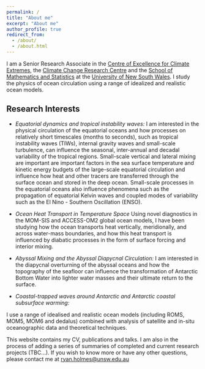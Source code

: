 ```yaml
---
permalink: /
title: "About me"
excerpt: "About me"
author_profile: true
redirect_from: 
  - /about/
  - /about.html
---
```


I am a Senior Research Associate in the [Centre of Excellence for
Climate Extremes](http://climateextremes.org.au/), the [Climate Change
Research Centre](http://www.ccrc.unsw.edu.au/) and the [School of
Mathematics and
Statistics](https://www.maths.unsw.edu.au/about/applied-mathematics)
at the [University of New South Wales](https://www.unsw.edu.au/). I
study the physics of ocean circulation using a range of idealized and
realistic ocean models.

## Research Interests

* _Equatorial dynamics and tropical instability waves:_ I am interested
in the physical circulation of the equatorial oceans and how processes
on relatively short timescales (months to seconds), such as tropical
instability waves (TIWs), internal gravity waves and small-scale
turbulence, can influence the seasonal, inter-annual and decadal
variability of the tropical regions. Small-scale vertical and lateral
mixing are important are important factors in the sea surface
temperature and kinetic energy budgets of the large-scale equatorial
circulation and influence how heat and other tracers are transferred
through the surface ocean and stored in the deep ocean. Small-scale
processes in the equatorial oceans also influence phenomena such as
the propagation of equatorial Kelvin waves and coupled modes of
variability such as the El Nino - Southern Oscillation (ENSO).

* _Ocean Heat Transport in Temperature Space_ Using novel diagnostics
in the MOM-SIS and ACCESS-OM2 global ocean models, I have been
studying how the ocean transports heat vertically, meridionally, and
across water-mass boundaries, and how this heat transport is
influenced by diabatic processes in the form of surface forcing and
interior mixing.

* _Abyssal Mixing and the Abyssal Diapycnal Circulation:_ I am
interested in the diapycnal overturning of the abyssal oceans and how
the topography of the seafloor can influence the transformation of
Antarctic Bottom Water into lighter water masses and their ultimate
return to the surface.

* _Coastal-trapped waves around Antarctic and Antarctic coastal
subsurface warming:_

I use a range of idealised and realistic ocean models (including ROMS,
MOM5, MOM6 and dedalus) combined with analysis of satellite and
in-situ oceanographic data and theoretical techniques.

This website contains my CV, publications and talks. I am also in the
process of adding a series of summaries of completed and current
research projects (TBC...). If you wish to know more or have any other
questions, please contact me at ryan.holmes@unsw.edu.au

